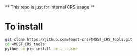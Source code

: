 ** This repo is just for internal CRS usage **
# To install 
```bash
git clone https://github.com/4most-crs/4MOST_CRS_tools.git 
cd 4MOST_CRS_tools
python -m pip install -e . --user
```
